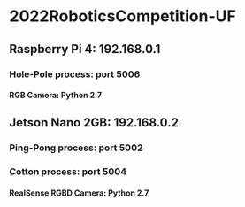 # 2022RoboticsCompetition-UF

## Raspberry Pi 4: 192.168.0.1
### Hole-Pole process: port 5006
#### RGB Camera: Python 2.7

## Jetson Nano 2GB: 192.168.0.2
### Ping-Pong process: port 5002
### Cotton process: port 5004
#### RealSense RGBD Camera: Python 2.7

